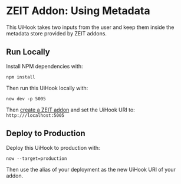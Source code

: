 # ZEIT Addon: Using Metadata

This UiHook takes two inputs from the user and keep them inside the metadata store provided by ZEIT addons.

## Run Locally

Install NPM dependencies with:

```
npm install
```

Then run this UiHook locally with:

```
now dev -p 5005
```

Then [create a ZEIT addon](https://zeit.co/docs/addons) and set the UiHook URI to: `http:///localhost:5005`

## Deploy to Production

Deploy this UiHook to production with:

```
now --target=production
```

Then use the alias of your deployment as the new UiHook URI of your addon.
